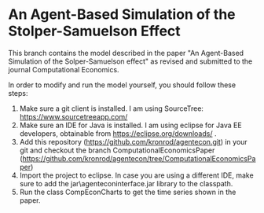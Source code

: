 # An Agent-Based Simulation of the Stolper-Samuelson Effect

This branch contains the model described in the paper "An Agent-Based Simulation of the Solper-Samuelson effect" as revised and submitted to the journal Computational Economics.

In order to modify and run the model yourself, you should follow these steps:

1. Make sure a git client is installed. I am using SourceTree: https://www.sourcetreeapp.com/
2. Make sure an IDE for Java is installed. I am using eclipse for Java EE developers, obtainable from https://eclipse.org/downloads/ .
3. Add this repository (https://github.com/kronrod/agentecon.git) in your git and checkout the branch ComputationalEconomicsPaper (https://github.com/kronrod/agentecon/tree/ComputationalEconomicsPaper)
4. Import the project to eclipse. In case you are using a different IDE, make sure to add the jar\agenteconinterface.jar library to the classpath.
5. Run the class CompEconCharts to get the time series shown in the paper.